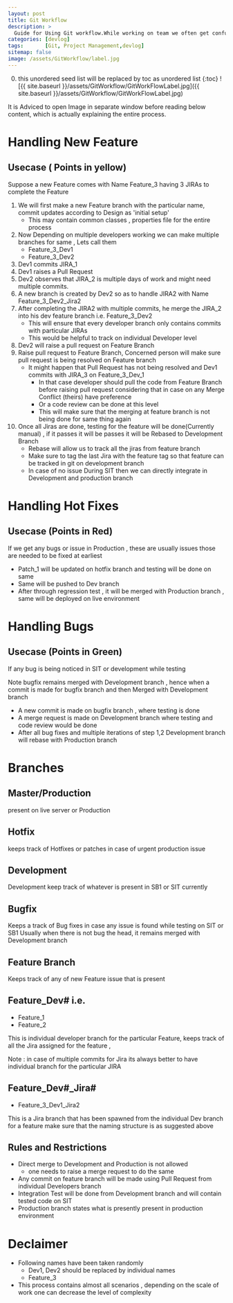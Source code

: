 ```yaml
---
layout: post
title: Git Workflow
description: >
  Guide for Using Git workflow.While working on team we often get confused with mutliple branches and a proper managment gets lacking , however with Git Workflow we can get very productive just as team starts following a single workflow.
categories: [devlog]
tags:       [Git, Project Management,devlog]
sitemap: false
image: /assets/GitWorkflow/label.jpg
---
```

0. this unordered seed list will be replaced by toc as unordered list
{:toc}
![{{ site.baseurl }}/assets/GitWorkflow/GitWorkFlowLabel.jpg]({{ site.baseurl }}/assets/GitWorkflow/GitWorkFlowLabel.jpg)

It is Adviced to open Image in separate window before reading below content, which is actually explaining the entire process.

# Handling New Feature

## Usecase ( Points in yellow)

Suppose a new Feature comes with Name Feature_3 having 3 JIRAs
to complete the Feature

1. We will first make a new Feature branch with the particular
name, commit updates according to Design as 'initial setup'
    - This may contain common classes , properties file for
    the entire process
2. Now Depending on multiple developers working we can
make multiple branches for same , Lets call them
    - Feature_3_Dev1
    - Feature_3_Dev2
3. Dev1 commits JIRA_1
4. Dev1 raises a Pull Request
5. Dev2 observes that JIRA_2 is multiple days of work and
might need multiple commits.
6. A new branch is created by Dev2 so as to handle JIRA2 with
Name Feature_3_Dev2_Jira2
7. After completing the JIRA2 with multiple commits, he merge
the JIRA_2 into his dev feature branch i.e. Feature_3_Dev2
    - This will ensure that every developer branch only
    contains commits with particular JIRAs
    - This would be helpful to track on individual Developer
    level
8. Dev2 will raise a pull request on Feature Branch
9. Raise pull request to Feature Branch, Concerned person will
make sure pull request is being resolved on Feature branch
    - It might happen that Pull Request has not being
    resolved and Dev1 commits with JIRA_3 on
    Feature_3_Dev_1
        - In that case developer should pull the
        code from Feature Branch before raising
        pull request considering that in case on
        any Merge Conflict (theirs) have
        preference
        - Or a code review can be done at this
        level
        - This will make sure that the merging at
        feature branch is not being done for same
        thing again
10. Once all Jiras are done, testing for the feature will be
done(Currently manual) , if it passes it will be passes it will
be Rebased to Development Branch
    - Rebase will allow us to track all the jiras from feature
    branch
    - Make sure to tag the last Jira with the feature tag so
    that feature can be tracked in git on development
    branch
    - In case of no issue During SIT then we can directly
    integrate in Development and production branch

# Handling Hot Fixes

## Usecase (Points in Red)

If we get any bugs or issue in Production , these are usually issues
those are needed to be fixed at earliest

- Patch_1 will be updated on hotfix branch and testing will be
done on same
- Same will be pushed to Dev branch
- After through regression test , it will be merged with
Production branch , same will be deployed on live
environment

# Handling Bugs

## Usecase (Points in Green)

If any bug is being noticed in SIT or development while testing

Note bugfix remains merged with Development branch , hence when
a commit is made for bugfix branch and then Merged with
Development branch

- A new commit is made on bugfix branch , where testing is
done
- A merge request is made on Development branch where
testing and code review would be done
- After all bug fixes and multiple iterations of step 1,2
Development branch will rebase with Production branch

# Branches

## Master/Production

present on live server or Production

## Hotfix

keeps track of Hotfixes or patches in case of urgent production issue

## Development

Development keep track of whatever is present in SB1 or
SIT currently

## Bugfix

Keeps a track of Bug fixes in case any issue is found
while testing on SIT or SB1
Usually when there is not bug the head, it remains
merged with Development branch

## Feature Branch

Keeps track of any of new Feature issue that is present

## Feature_Dev# i.e.

- Feature_1
- Feature_2

This is individual developer branch for the
particular Feature, keeps track of all the Jira
assigned for the feature ,

Note : in case of multiple commits for Jira its always
better to have individual branch for the particular JIRA

## Feature_Dev#_Jira#

- Feature_3_Dev1_Jira2

This is a Jira branch that has been spawned from the
individual Dev branch for a feature make sure that the
naming structure is as suggested above

## Rules and Restrictions

- Direct merge to Development and Production is not allowed
    - one needs to raise a merge request to do the same
- Any commit on feature branch will be made using Pull
Request from individual Developers branch
- Integration Test will be done from Development branch and
will contain tested code on SIT
- Production branch states what is presently present in
production environment

# Declaimer

- Following names have been taken randomly
    - Dev1, Dev2 should be replaced by individual names
    - Feature_3
- This process contains almost all scenarios , depending on the
scale of work one can decrease the level of complexity


